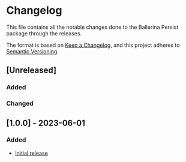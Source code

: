 # Changelog
This file contains all the notable changes done to the Ballerina Persist package through the releases.

The format is based on [Keep a Changelog](https://keepachangelog.com/en/1.0.0/),
and this project adheres to [Semantic Versioning](https://semver.org/spec/v2.0.0.html).

## [Unreleased]

### Added 

### Changed

## [1.0.0] - 2023-06-01

### Added
- [Initial release](https://github.com/ballerina-platform/ballerina-standard-library/issues/4488)


